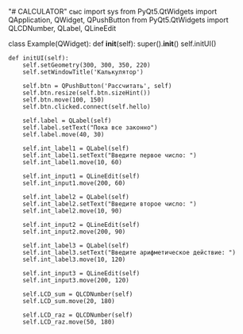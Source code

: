 "# CALCULATOR" 
cыс
import sys
from PyQt5.QtWidgets import QApplication, QWidget, QPushButton
from PyQt5.QtWidgets import QLCDNumber, QLabel, QLineEdit


class Example(QWidget):
    def __init__(self):
        super().__init__()
        self.initUI()

    def initUI(self):
        self.setGeometry(300, 300, 350, 220)
        self.setWindowTitle('Калькулятор')

        self.btn = QPushButton('Рассчитать', self)
        self.btn.resize(self.btn.sizeHint())
        self.btn.move(100, 150)
        self.btn.clicked.connect(self.hello)

        self.label = QLabel(self)
        self.label.setText("Пока все законно")
        self.label.move(40, 30)

        self.int_label1 = QLabel(self)
        self.int_label1.setText("Введите первое число: ")
        self.int_label1.move(10, 60)

        self.int_input1 = QLineEdit(self)
        self.int_input1.move(200, 60)

        self.int_label2 = QLabel(self)
        self.int_label2.setText("Введите второе число: ")
        self.int_label2.move(10, 90)

        self.int_input2 = QLineEdit(self)
        self.int_input2.move(200, 90)

        self.int_label3 = QLabel(self)
        self.int_label3.setText("Введите арифметическое действие: ")
        self.int_label3.move(10, 120)
        
        self.int_input3 = QLineEdit(self)
        self.int_input3.move(200, 120)        
        
        self.LCD_sum = QLCDNumber(self)
        self.LCD_sum.move(20, 180)

        self.LCD_raz = QLCDNumber(self)
        self.LCD_raz.move(50, 180)
